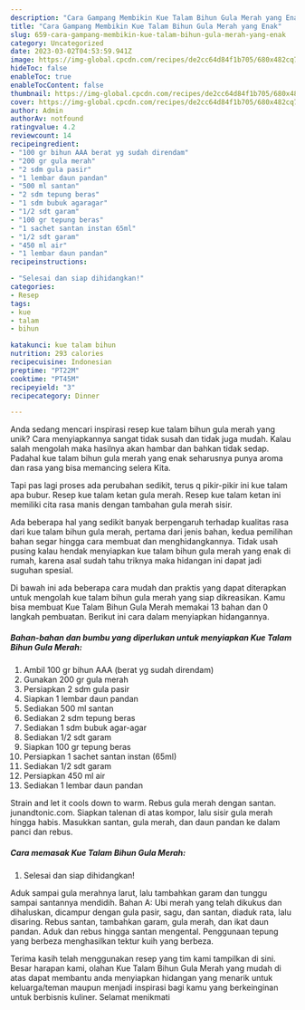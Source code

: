 ```yaml
---
description: "Cara Gampang Membikin Kue Talam Bihun Gula Merah yang Enak"
title: "Cara Gampang Membikin Kue Talam Bihun Gula Merah yang Enak"
slug: 659-cara-gampang-membikin-kue-talam-bihun-gula-merah-yang-enak
category: Uncategorized
date: 2023-03-02T04:53:59.941Z
image: https://img-global.cpcdn.com/recipes/de2cc64d84f1b705/680x482cq70/kue-talam-bihun-gula-merah-foto-resep-utama.jpg
hideToc: false
enableToc: true
enableTocContent: false
thumbnail: https://img-global.cpcdn.com/recipes/de2cc64d84f1b705/680x482cq70/kue-talam-bihun-gula-merah-foto-resep-utama.jpg
cover: https://img-global.cpcdn.com/recipes/de2cc64d84f1b705/680x482cq70/kue-talam-bihun-gula-merah-foto-resep-utama.jpg
author: Admin
authorAv: notfound
ratingvalue: 4.2
reviewcount: 14
recipeingredient:
- "100 gr bihun AAA berat yg sudah direndam"
- "200 gr gula merah"
- "2 sdm gula pasir"
- "1 lembar daun pandan"
- "500 ml santan"
- "2 sdm tepung beras"
- "1 sdm bubuk agaragar"
- "1/2 sdt garam"
- "100 gr tepung beras"
- "1 sachet santan instan 65ml"
- "1/2 sdt garam"
- "450 ml air"
- "1 lembar daun pandan"
recipeinstructions:

- "Selesai dan siap dihidangkan!"
categories:
- Resep
tags:
- kue
- talam
- bihun

katakunci: kue talam bihun 
nutrition: 293 calories
recipecuisine: Indonesian
preptime: "PT22M"
cooktime: "PT45M"
recipeyield: "3"
recipecategory: Dinner

---
```





Anda sedang mencari inspirasi resep kue talam bihun gula merah yang unik? Cara menyiapkannya sangat tidak susah dan tidak juga mudah. Kalau salah mengolah maka hasilnya akan hambar dan bahkan tidak sedap. Padahal kue talam bihun gula merah yang enak seharusnya punya aroma dan rasa yang bisa memancing selera Kita.





Tapi pas lagi proses ada perubahan sedikit, terus q pikir-pikir ini kue talam apa bubur. Resep kue talam ketan gula merah. Resep kue talam ketan ini memiliki cita rasa manis dengan tambahan gula merah sisir.

Ada beberapa hal yang sedikit banyak berpengaruh terhadap kualitas rasa dari kue talam bihun gula merah, pertama dari jenis bahan, kedua pemilihan bahan segar hingga cara membuat dan menghidangkannya. Tidak usah pusing kalau hendak menyiapkan kue talam bihun gula merah yang enak di rumah, karena asal sudah tahu triknya maka hidangan ini dapat jadi suguhan spesial.






Di bawah ini ada beberapa cara mudah dan praktis yang dapat diterapkan untuk mengolah kue talam bihun gula merah yang siap dikreasikan. Kamu bisa membuat Kue Talam Bihun Gula Merah memakai 13 bahan dan 0 langkah pembuatan. Berikut ini cara dalam menyiapkan hidangannya.

<!--inarticleads1-->

##### Bahan-bahan dan bumbu yang diperlukan untuk menyiapkan Kue Talam Bihun Gula Merah:

1. Ambil 100 gr bihun AAA (berat yg sudah direndam)
1. Gunakan 200 gr gula merah
1. Persiapkan 2 sdm gula pasir
1. Siapkan 1 lembar daun pandan
1. Sediakan 500 ml santan
1. Sediakan 2 sdm tepung beras
1. Sediakan 1 sdm bubuk agar-agar
1. Sediakan 1/2 sdt garam
1. Siapkan 100 gr tepung beras
1. Persiapkan 1 sachet santan instan (65ml)
1. Sediakan 1/2 sdt garam
1. Persiapkan 450 ml air
1. Sediakan 1 lembar daun pandan


Strain and let it cools down to warm. Rebus gula merah dengan santan. junandtonic.com. Siapkan talenan di atas kompor, lalu sisir gula merah hingga habis. Masukkan santan, gula merah, dan daun pandan ke dalam panci dan rebus. 

<!--inarticleads2-->

##### Cara memasak Kue Talam Bihun Gula Merah:


1. Selesai dan siap dihidangkan!

Aduk sampai gula merahnya larut, lalu tambahkan garam dan tunggu sampai santannya mendidih. Bahan A: Ubi merah yang telah dikukus dan dihaluskan, dicampur dengan gula pasir, sagu, dan santan, diaduk rata, lalu disaring. Rebus santan, tambahkan garam, gula merah, dan ikat daun pandan. Aduk dan rebus hingga santan mengental. Penggunaan tepung yang berbeza menghasilkan tektur kuih yang berbeza. 

Terima kasih telah menggunakan resep yang tim kami tampilkan di sini. Besar harapan kami, olahan Kue Talam Bihun Gula Merah yang mudah di atas dapat membantu anda menyiapkan hidangan yang menarik untuk keluarga/teman maupun menjadi inspirasi bagi kamu yang berkeinginan untuk berbisnis kuliner. Selamat menikmati
